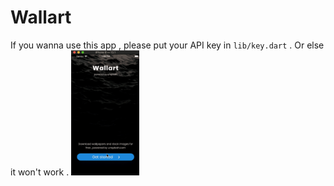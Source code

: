 # Wallart

If you wanna use this app , please put your API key in ```lib/key.dart``` . Or else it won't work .
<img src="../media/wallart.gif" height="200" />